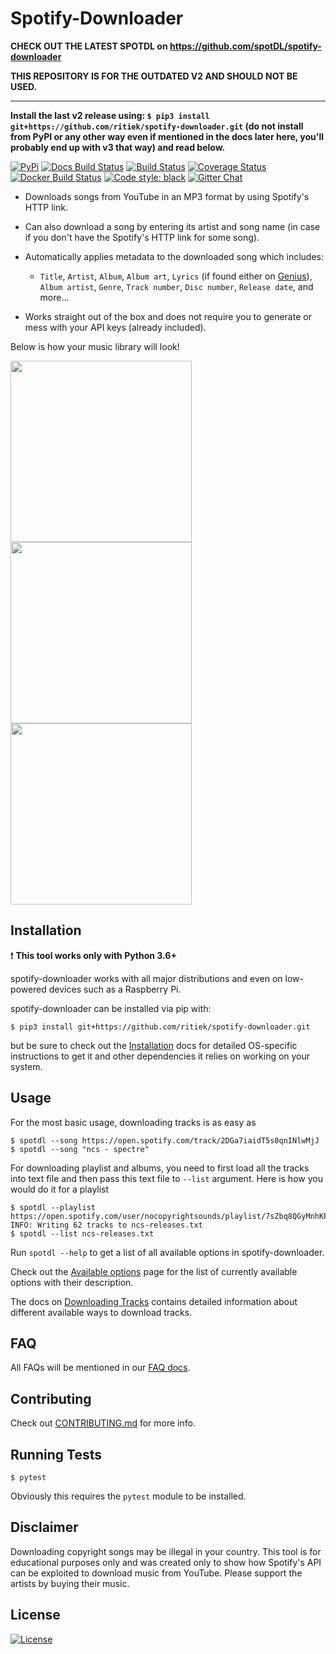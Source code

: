 # Spotify-Downloader

**CHECK OUT THE LATEST SPOTDL on https://github.com/spotDL/spotify-downloader**

**THIS REPOSITORY IS FOR THE OUTDATED V2 AND SHOULD NOT BE USED.**

-------------------------------------------------

**Install the last v2 release using: `$ pip3 install git+https://github.com/ritiek/spotify-downloader.git` (do not install
from PyPI or any other way even if mentioned in the docs later here, you'll probably end up with v3 that way) and read
below.**

[![PyPi](https://img.shields.io/pypi/v/spotdl.svg)](https://pypi.org/project/spotdl/2.2.2/)
[![Docs Build Status](https://readthedocs.org/projects/spotdl/badge/?version=v2.2.2)](https://spotdl.readthedocs.io/en/v2.2.2/)
[![Build Status](https://travis-ci.org/ritiek/spotify-downloader.svg?branch=master)](https://travis-ci.org/ritiek/spotify-downloader)
[![Coverage Status](https://codecov.io/gh/ritiek/spotify-downloader/branch/master/graph/badge.svg)](https://codecov.io/gh/ritiek/spotify-downloader)
[![Docker Build Status](https://img.shields.io/docker/build/ritiek/spotify-downloader.svg)](https://hub.docker.com/r/ritiek/spotify-downloader)
[![Code style: black](https://img.shields.io/badge/code%20style-black-000000.svg)](https://github.com/ambv/black)
[![Gitter Chat](https://badges.gitter.im/ritiek/spotify-downloader/Lobby.svg)](https://gitter.im/spotify-downloader/Lobby?utm_source=badge&utm_medium=badge&utm_campaign=pr-badge&utm_content=badge)

- Downloads songs from YouTube in an MP3 format by using Spotify's HTTP link.
- Can also download a song by entering its artist and song name (in case if you don't have the Spotify's HTTP link for some song).
- Automatically applies metadata to the downloaded song which includes:

  - `Title`, `Artist`, `Album`, `Album art`, `Lyrics` (if found either on [Genius](https://genius.com/)), `Album artist`, `Genre`, `Track number`, `Disc number`, `Release date`, and more...

- Works straight out of the box and does not require you to generate or mess with your API keys (already included).

Below is how your music library will look!

<img src="http://i.imgur.com/Gpch7JI.png" width="290"><img src="http://i.imgur.com/5vhk3HY.png" width="290"><img src="http://i.imgur.com/RDTCCST.png" width="290">

## Installation

❗️ **This tool works only with Python 3.6+**

spotify-downloader works with all major distributions and even on low-powered devices such as a Raspberry Pi.

spotify-downloader can be installed via pip with:
```console
$ pip3 install git+https://github.com/ritiek/spotify-downloader.git
```

but be sure to check out the [Installation](https://spotdl.readthedocs.io/en/v2.2.2/installation.html) docs
for detailed OS-specific instructions to get it and other dependencies it relies on working on your system.

## Usage

For the most basic usage, downloading tracks is as easy as

```console
$ spotdl --song https://open.spotify.com/track/2DGa7iaidT5s0qnINlwMjJ
$ spotdl --song "ncs - spectre"
```

For downloading playlist and albums, you need to first load all the tracks into text file and then pass
this text file to `--list` argument. Here is how you would do it for a playlist

```console
$ spotdl --playlist https://open.spotify.com/user/nocopyrightsounds/playlist/7sZbq8QGyMnhKPcLJvCUFD
INFO: Writing 62 tracks to ncs-releases.txt
$ spotdl --list ncs-releases.txt
```

Run `spotdl --help` to get a list of all available options in spotify-downloader.

Check out the [Available options](https://spotdl.readthedocs.io/en/v2.2.2/available-options.html)
page for the list of currently available options with their description.

The docs on [Downloading Tracks](https://spotdl.readthedocs.io/en/v2.2.2/download-tracks.html)
contains detailed information about different available ways to download tracks.

## FAQ

All FAQs will be mentioned in our [FAQ docs](https://spotdl.readthedocs.io/en/v2.2.2/faq.html).

## Contributing

Check out [CONTRIBUTING.md](CONTRIBUTING.md) for more info.

## Running Tests

```console
$ pytest
```

Obviously this requires the `pytest` module to be installed.

## Disclaimer

Downloading copyright songs may be illegal in your country.
This tool is for educational purposes only and was created only to show
how Spotify's API can be exploited to download music from YouTube.
Please support the artists by buying their music.

## License

[![License](https://img.shields.io/github/license/ritiek/spotify-downloader.svg)](https://github.com/ritiek/spotify-downloader/blob/master/LICENSE)
